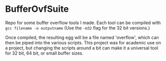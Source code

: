 # BufferOvfSuite
Repo for some buffer overflow tools I made. Each tool can be compiled with `gcc filename -o outputname` (Use the `-m32` flag for the 32 bit versions.)

Once compiled, the resulting egg will be a file named 'overflow', which can then be piped into the various scripts.
This project was for academic use on a project, but changing the scripts around a bit can make it a universal tool for 32 bit, 64 bit, or small buffer sizes.
